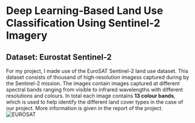 # Deep Learning-Based Land Use Classification Using Sentinel-2 Imagery
## Dataset: Eurostat Sentinel-2
For my project, I made use of the EuroSAT Sentinel-2 land use dataset. This dataset consists of thousand of high-resolution imagess captured during by the Sentinel-2 mission. The images contain images captured at different spectral bands ranging from visible to infrared wavelengths with different resolutions and colours. In total each image contains **13 colour bands**, which is used to help identify the different land cover types in the case of our project. More information is given in the report of the project.
![EUROSAT](https://github.com/StaticRevo/Deep-Learning-Based-Land-Use-Classification-Using-Sentinel-2-Imagery/assets/116385849/139d7b76-b898-460e-93c1-13536c6c0726)

